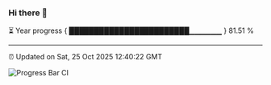 ### Hi there 👋

⏳ Year progress { ████████████████████████▁▁▁▁▁▁ } 81.51 %

---

⏰ Updated on Sat, 25 Oct 2025 12:40:22 GMT

![Progress Bar CI](https://github.com/liununu/liununu/workflows/Progress%20Bar%20CI/badge.svg)
